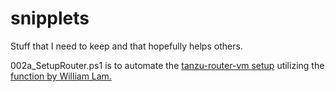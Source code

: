 # snipplets
Stuff that I need to keep and that hopefully helps others.

002a_SetupRouter.ps1 is to automate the <a href="https://www.virtuallyghetto.com/2020/11/complete-vsphere-with-tanzu-homelab-with-just-32gb-of-memory.html">tanzu-router-vm setup</a> utilizing the <a href="https://github.com/lamw/vghetto-scripts/blob/master/powershell/VMKeystrokes.ps1"> function by William Lam.
